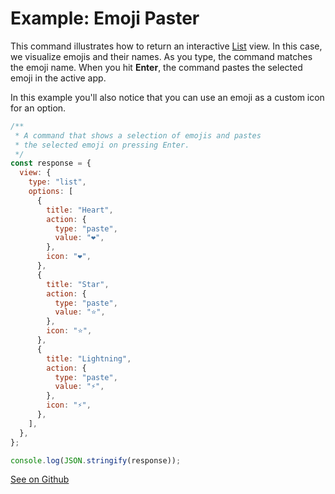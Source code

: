 # Example: Emoji Paster

This command illustrates how to return an interactive [List](https://developers.slapdash.com/reference/command-response-view-list) view. In this case, we visualize emojis and their names. As you type, the command matches the emoji name. When you hit **Enter**, the command pastes the selected emoji in the active app.

In this example you'll also notice that you can use an emoji as a custom icon for an option.

```javascript
/**
 * A command that shows a selection of emojis and pastes
 * the selected emoji on pressing Enter.
 */
const response = {
  view: {
    type: "list",
    options: [
      {
        title: "Heart",
        action: {
          type: "paste",
          value: "❤️",
        },
        icon: "❤️",
      },
      {
        title: "Star",
        action: {
          type: "paste",
          value: "⭐️",
        },
        icon: "⭐️",
      },
      {
        title: "Lightning",
        action: {
          type: "paste",
          value: "️⚡️",
        },
        icon: "⚡️",
      },
    ],
  },
};

console.log(JSON.stringify(response));
```

[See on Github](https://github.com/slapdash/platform/tree/main/examples/emoji-paster)
